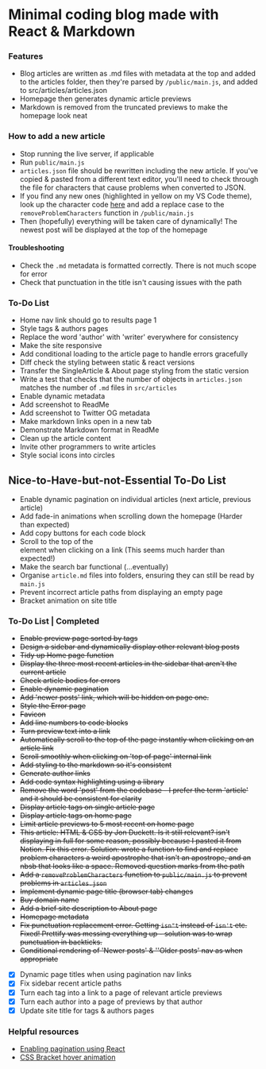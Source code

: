 # Minimal coding blog made with React & Markdown

### Features

- Blog articles are written as .md files with metadata at the top and added to the articles folder, then they're parsed by `/public/main.js`, and added to src/articles/articles.json
- Homepage then generates dynamic article previews
- Markdown is removed from the truncated previews to make the homepage look neat

### How to add a new article

- Stop running the live server, if applicable
- Run `public/main.js`
- `articles.json` file should be rewritten including the new article. If you've copied & pasted from a different text editor, you'll need to check through the file for characters that cause problems when converted to JSON.
- If you find any new ones (highlighted in yellow on my VS Code theme), look up the character code [here](https://www.babelstone.co.uk/Unicode/whatisit.html) and add a replace case to the `removeProblemCharacters` function in `/public/main.js`
- Then (hopefully) everything will be taken care of dynamically! The newest post will be displayed at the top of the homepage

#### Troubleshooting

- Check the `.md` metadata is formatted correctly. There is not much scope for error
- Check that punctuation in the title isn't causing issues with the path

### To-Do List

- Home nav link should go to results page 1
- Style tags & authors pages
- Replace the word 'author' with 'writer' everywhere for consistency
- Make the site responsive
- Add conditional loading to the article page to handle errors gracefully
- Diff check the styling between static & react versions
- Transfer the SingleArticle & About page styling from the static version
- Write a test that checks that the number of objects in `articles.json` matches the number of `.md` files in `src/articles`
- Enable dynamic metadata
- Add screenshot to ReadMe
- Add screenshot to Twitter OG metadata
- Make markdown links open in a new tab
- Demonstrate Markdown format in ReadMe
- Clean up the article content
- Invite other programmers to write articles
- Style social icons into circles

## Nice-to-Have-but-not-Essential To-Do List

- Enable dynamic pagination on individual articles (next article, previous article)
- Add fade-in animations when scrolling down the homepage (Harder than expected)
- Add copy buttons for each code block
- Scroll to the top of the <article> element when clicking on a link (This seems much harder than expected!)
- Make the search bar functional (...eventually)
- Organise `article.md` files into folders, ensuring they can still be read by `main.js`
- Prevent incorrect article paths from displaying an empty page
- Bracket animation on site title

### To-Do List | Completed

- ~~Enable preview page sorted by tags~~
- ~~Design a sidebar and dynamically display other relevant blog posts~~
- ~~Tidy up Home page function~~
- ~~Display the three most recent articles in the sidebar that aren't the current article~~
- ~~Check article bodies for errors~~
- ~~Enable dynamic pagination~~
- ~~Add 'newer posts' link, which will be hidden on page one.~~
- ~~Style the Error page~~
- ~~Favicon~~
- ~~Add line numbers to code blocks~~
- ~~Turn preview text into a link~~
- ~~Automatically scroll to the top of the page instantly when clicking on an article link~~
- ~~Scroll smoothly when clicking on 'top of page' internal link~~
- ~~Add styling to the markdown so it's consistent~~
- ~~Generate author links~~
- ~~Add code syntax highlighting using a library~~
- ~~Remove the word 'post' from the codebase - I prefer the term 'article' and it should be consistent for clarity~~
- ~~Display article tags on single article page~~
- ~~Display article tags on home page~~
- ~~Limit article previews to 5 most recent on home page~~
- ~~This article: HTML & CSS by Jon Duckett. Is it still relevant? isn't displaying in full for some reason, possibly because I pasted it from Notion. Fix this error. Solution: wrote a function to find and replace problem characters a weird apostrophe that isn't an apostrope, and an nbsb that looks like a space. Removed question marks from the path~~
- ~~Add a `removeProblemCharacters` function to `public/main.js` to prevent problems in `articles.json`~~
- ~~Implement dynamic page title (browser tab) changes~~
- ~~Buy domain name~~
- ~~Add a brief site description to About page~~
- ~~Homepage metadata~~
- ~~Fix punctuation replacement error. Getting `isn"t` instead of `isn't` etc. Fixed! Prettify was messing everything up - solution was to wrap punctuation in backticks.~~
- ~~Conditional rendering of 'Newer posts' & ''Older posts' nav as when appropriate~~
- [x] Dynamic page titles when using pagination nav links
- [x] Fix sidebar recent article paths
- [x] Turn each tag into a link to a page of relevant article previews
- [x] Turn each author into a page of previews by that author
- [x] Update site title for tags & authors pages

### Helpful resources

- [Enabling pagination using React](https://www.educative.io/answers/how-to-implement-pagination-in-reactjs)
- [CSS Bracket hover animation](https://codepen.io/adatg/pen/BGLVGL?editors=0100)
